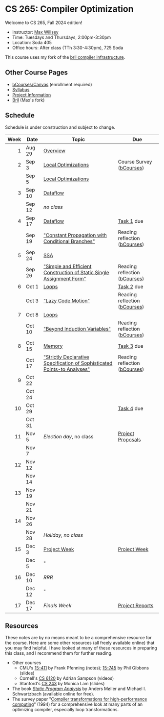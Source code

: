 # CS 265: Compiler Optimization

Welcome to CS 265, Fall 2024 edition!

- Instructor: [Max Willsey](https://mwillsey.com)
- Time: Tuesdays and Thursdays, 2:00pm-3:30pm 
- Location: Soda 405
- Office hours: After class (TTh 3:30-4:30pm), 725 Soda

This course uses my fork
 of the [bril compiler infrastructure](https://github.com/mwillsey/bril/).


## Other Course Pages

- [bCourses/Canvas](https://bcourses.berkeley.edu/courses/1538171) (enrollment required)
- [Syllabus](./syllabus.md)
- [Project Information](./project.md)
- [Bril](https://github.com/mwillsey/bril/) (Max's fork)

## Schedule 

Schedule is under construction and subject to change.

| Week | Date   | Topic                                                                                             | Due                                                 |
|-----:|--------|---------------------------------------------------------------------------------------------------|-----------------------------------------------------|
|    1 | Aug 29 | [Overview](lessons/00-overview.md)                                                                |                                                     |
|    2 | Sep 3  | [Local Optimizations](lessons/01-local-opt.md)                                                    | Course Survey ([bCourses][])                        |
|      | Sep 5  | [Local Optimizations](lessons/01-local-opt.md)                                                    |                                                     |
|    3 | Sep 10 | [Dataflow](lessons/02-dataflow.md)                                                                |                                                     |
|      | Sep 12 | _no class_                                                                                        |                                                     |
|    4 | Sep 17 | [Dataflow](lessons/02-dataflow.md)                                                                | [Task 1](lessons/01-local-opt.md#task) due          |
|      | Sep 19 | ["Constant Propagation with Conditional Branches"](./reading/sparse-conditional-constant-prop.md) | Reading reflection ([bCourses][])                   |
|    5 | Sep 24 | [SSA](lessons/03-ssa.md)                                                                          |                                                     |
|      | Sep 26 | ["Simple and Efficient Construction of Static Single Assignment Form"](./reading/braun-ssa.md)    | Reading reflection ([bCourses][])                   |
|    6 | Oct 1  | [Loops](lessons/04-loops.md)                                                                      | [Task 2](lessons/02-dataflow.md#task) due           |
|      | Oct 3  | ["Lazy Code Motion"](./reading/lazy-code-motion.md)                                               | Reading reflection ([bCourses][])                   |
|    7 | Oct 8  | [Loops](./lessons/04-loops.md#induction-variables)                                                |                                                     |
|      | Oct 10 | ["Beyond Induction Variables"](./reading/beyond-induction-variables.md)                           | Reading reflection ([bCourses][])                   |
|    8 | Oct 15 | [Memory](./lessons/05-memory.md)                                                                  | [Task 3](lessons/04-loops.md#task) due              |
|      | Oct 17 | ["Strictly Declarative Specification of Sophisticated Points-to Analyses"](./reading/doop.md)     | Reading reflection ([bCourses][])                   |
|    9 | Oct 22 |                                                                                                   |                                                     |
|      | Oct 24 |                                                                                                   |                                                     |
|   10 | Oct 29 |                                                                                                   | [Task 4](lessons/05-memory.md#task) due             |
|      | Oct 31 |                                                                                                   |                                                     |
|   11 | Nov 5  | _Election day_, no class                                                                          | [Project Proposals](./project.md#project-proposals) |
|      | Nov 7  |                                                                                                   |                                                     |
|   12 | Nov 12 |                                                                                                   |                                                     |
|      | Nov 14 |                                                                                                   |                                                     |
|   13 | Nov 19 |                                                                                                   |                                                     |
|      | Nov 21 |                                                                                                   |                                                     |
|   14 | Nov 26 |                                                                                                   |                                                     |
|      | Nov 28 | _Holiday, no class_                                                                               |                                                     |
|   15 | Dec 3  | [Project Week](./project.md#project-week)                                                         | [Project Week](./project.md#project-week)           |
|      | Dec 5  | "                                                                                                 |                                                     |
|   16 | Dec 10 | _RRR_                                                                                             |                                                     |
|      | Dec 12 | "                                                                                                 |                                                     |
|   17 | Dec 17 | _Finals Week_                                                                                     | [Project Reports](./project.md#project-report)      |

## Resources

These notes are by no means meant to be a comprehensive resource for the course.
Here are some other resources
 (all freely available online)
 that you may find helpful.
I have looked at many of these resources in preparing this class,
 and I recommend them for further reading.

- Other courses
  - CMU's
     [15-411](https://www.cs.cmu.edu/~fp/courses/15411-f14/schedule.html) by Frank Pfenning (notes);
     [15-745](http://www.cs.cmu.edu/afs/cs/academic/class/15745-s19/www/syllabus.html) by Phil Gibbons (slides)
  - Cornell's [CS 6120](https://www.cs.cornell.edu/courses/cs6120/) 
    by Adrian Sampson (videos)
  - Stanford's [CS 243](https://suif.stanford.edu/~courses/cs243/)
    by Monica Lam (slides)
- The book _[Static Program Analysis](https://cs.au.dk/~amoeller/spa/)_  by Anders Møller and Michael I. Schwartzbach 
  (available online for free).
- The survey paper "[Compiler transformations for high-performance computing](https://dl.acm.org/doi/10.1145/197405.197406)" (1994)
  for a comprehensive look at many parts of an optimizing compiler, especially loop transformations.

[bCourses]: https://bcourses.berkeley.edu/courses/1538171